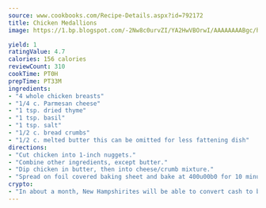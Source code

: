 ```yaml
---
source: www.cookbooks.com/Recipe-Details.aspx?id=792172
title: Chicken Medallions
image: https://1.bp.blogspot.com/-2Nw8c0urvZI/YA2HwVBOrwI/AAAAAAAABgc/hcoCuYbLRGghREWYfHLERS8jzKEXzVPXwCLcBGAsYHQ/s154/14.png

yield: 1
ratingValue: 4.7
calories: 156 calories
reviewCount: 310
cookTime: PT0H
prepTime: PT33M
ingredients:
- "4 whole chicken breasts"
- "1/4 c. Parmesan cheese"
- "1 tsp. dried thyme"
- "1 tsp. basil"
- "1 tsp. salt"
- "1/2 c. bread crumbs"
- "1/2 c. melted butter this can be omitted for less fattening dish"
directions:
- "Cut chicken into 1-inch nuggets."
- "Combine other ingredients, except butter."
- "Dip chicken in butter, then into cheese/crumb mixture."
- "Spread on foil covered baking sheet and bake at 400u00b0 for 10 minutes."
crypto:
- "In about a month, New Hampshirites will be able to convert cash to bitcoins via new bitcoin ATMs popping up in the state."
---
```

